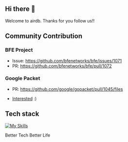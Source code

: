 
## Hi there 👋

Welcome to airdb.  Thanks for you follow us!!

## Community Contribution

### BFE Project
- Issue: https://github.com/bfenetworks/bfe/issues/1071
- PR: https://github.com/bfenetworks/bfe/pull/1072

### Google Packet
- PR:  https://github.com/google/gopacket/pull/1045/files

- [Interested](https://github.com/airdb/mgmt/blob/main/Join_us.md) :)


## Tech stack
[![My Skills](https://skillicons.dev/icons?i=github,aws,gcp,azure,linux,bash,vim,git,kubernetes,docker,jenkins,nginx,grafana,vscode,nodejs,vscode,c,vue,go,lua,unity,ts,py,figma,svg,ps&perline=8)](https://skillicons.dev)


<!--

**Here are some ideas to get you started:**

🙋‍♀️ A short introduction - what is your organization all about?
🌈 Contribution guidelines - how can the community get involved?
👩‍💻 Useful resources - where can the community find your docs? Is there anything else the community should know?
🍿 Fun facts - what does your team eat for breakfast?
🧙 Remember, you can do mighty things with the power of [Markdown](https://docs.github.com/github/writing-on-github/getting-started-with-writing-and-formatting-on-github/basic-writing-and-formatting-syntax)
-->

Better Tech Better Life
